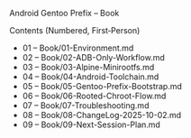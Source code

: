 Android Gentoo Prefix – Book

Contents (Numbered, First‑Person)

- 01 – Book/01-Environment.md
- 02 – Book/02-ADB-Only-Workflow.md
- 03 – Book/03-Alpine-Minirootfs.md
- 04 – Book/04-Android-Toolchain.md
- 05 – Book/05-Gentoo-Prefix-Bootstrap.md
- 06 – Book/06-Rooted-Chroot-Flow.md
- 07 – Book/07-Troubleshooting.md
- 08 – Book/08-ChangeLog-2025-10-02.md
 - 09 – Book/09-Next-Session-Plan.md
